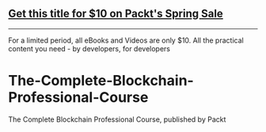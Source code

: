 ## [Get this title for $10 on Packt's Spring Sale](https://www.packt.com/V15434?utm_source=github&utm_medium=packt-github-repo&utm_campaign=spring_10_dollar_2022)
-----
For a limited period, all eBooks and Videos are only $10. All the practical content you need \- by developers, for developers

# The-Complete-Blockchain-Professional-Course
The Complete Blockchain Professional Course, published by Packt
